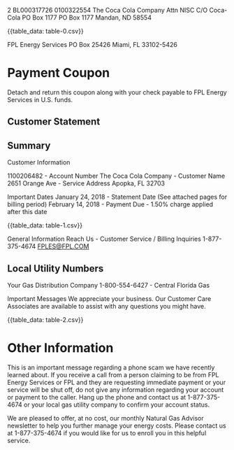 2 BL000317726 0100322554
The Coca Cola Company
Attn NISC C/O Coca-Cola
PO Box 1177
PO Box 1177
Mandan, ND 58554

{{table_data: table-0.csv}}

FPL Energy Services
PO Box 25426
Miami, FL 33102-5426

# Payment Coupon 

Detach and return this coupon along with your check payable to FPL Energy Services in U.S. funds.

## Customer Statement

## Summary

Customer Information

1100206482 - Account Number
The Coca Cola Company - Customer Name
2651 Orange Ave - Service Address
Apopka, FL 32703

Important Dates
January 24, 2018 - Statement Date (See attached pages for billing period)
February 14, 2018 - Payment Due - 1.50\% charge applied after this date

{{table_data: table-1.csv}}

General Information
Reach Us - Customer Service / Billing Inquiries
1-877-375-4674
FPLES@FPL.COM

## Local Utility Numbers

Your Gas Distribution Company
1-800-554-6427 - Central Florida Gas

Important Messages
We appreciate your business. Our Customer Care Associates are available to assist with any questions you might have.

{{table_data: table-2.csv}}

# Other Information 

This is an important message regarding a phone scam we have recently learned about. If you receive a call from a person claiming to be from FPL Energy Services or FPL and they are requesting immediate payment or your service will be shut off, do not give any information regarding your account or payment to the caller. Hang up the phone and contact us at 1-877-375-4674 or your local gas utility company to confirm your account status.

We are pleased to offer, at no cost, our monthly Natural Gas Advisor newsletter to help you further manage your energy costs. Please contact us at 1-877-375-4674 if you would like for us to enroll you in this helpful service.
